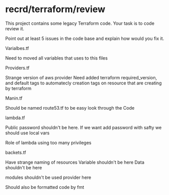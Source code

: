 # recrd/terraform/review

This project contains some legacy Terraform code. Your task is to code review it.

Point out at least 5 issues in the code base and explain how would you fix it.


Varialbes.tf

Need to moved all variables that uses to this files

Providers.tf

Strange version of aws provider
Need added terraform required_version, and default tags to automatecly creation tags on resource that are creating by terraform

Manin.tf

Should be named route53.tf to be easy look through the Code

lambda.tf

Public password shouldn't be here. If we want add password with safty we should use local vars

Role of lambda using too many privileges

backets.tf

Have strange naming of resources
Variable shouldn't be here
Data shouldn't be here

modules
shouldn't be used provider here

Should also be formatted code by fmt
